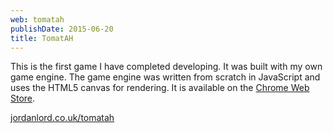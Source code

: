 ```yaml
---
web: tomatah
publishDate: 2015-06-20
title: TomatAH
---
```


This is the first game I have completed developing. It was built with my own
game engine. The game engine was written from scratch in JavaScript and uses the
HTML5 canvas for rendering. It is available on the
[Chrome Web Store](https://chrome.google.com/webstore/detail/tomatah/ldkpfngbljdedhlpcmakcfnobbkccbgo).

[jordanlord.co.uk/tomatah](http://jordanlord.co.uk/tomatah)
